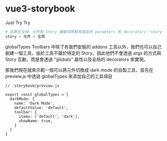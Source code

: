 # vue3-storybook
Just Try Try


```bash
# 如果在全局、元件和 Story 層級同時都有設定的 paramters 和 decorators "story > 元件 > 全局"
story > 元件 > 全局
```

globalTypes
Toolbars 中除了有我們安裝的 addons 工具以外，我們也可以自己創建一個工具，由於工具不屬於特定的 Story，因此他們不會透過 args 的方式與 Story 互動，而是會透過 "globals" 屬性以及全局的 decorators 來實現。

那我們現在就來示範一個可以將元件切換成 dark mode 的自製工具，首先在 preview.js 中透過 globalTypes 來添加自己的工具項目
```
// .storybook/preview.js

export const globalTypes = {
  darkMode: {
    name: 'Dark Mode',
    defaultValue: 'default',
    toolbar: {
      items: ['default', 'dark'],
      showName: true,
    }
  }
}
```